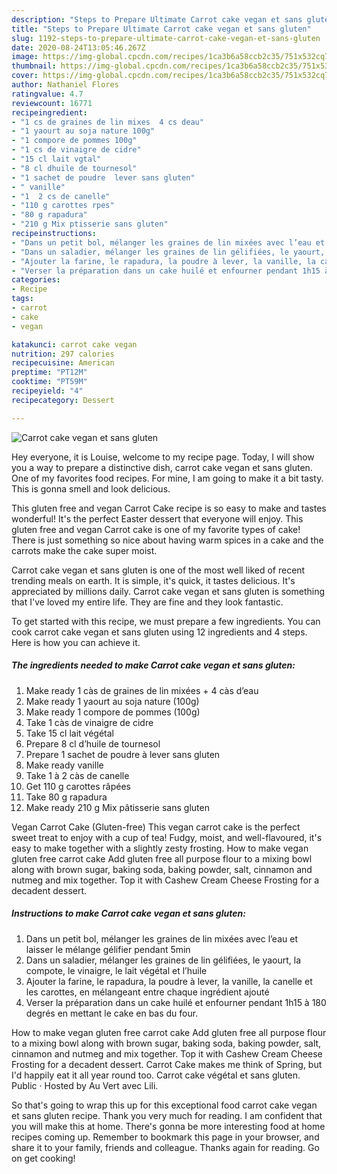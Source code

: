 ```yaml
---
description: "Steps to Prepare Ultimate Carrot cake vegan et sans gluten"
title: "Steps to Prepare Ultimate Carrot cake vegan et sans gluten"
slug: 1192-steps-to-prepare-ultimate-carrot-cake-vegan-et-sans-gluten
date: 2020-08-24T13:05:46.267Z
image: https://img-global.cpcdn.com/recipes/1ca3b6a58ccb2c35/751x532cq70/carrot-cake-vegan-et-sans-gluten-photo-principale-de-la-recette.jpg
thumbnail: https://img-global.cpcdn.com/recipes/1ca3b6a58ccb2c35/751x532cq70/carrot-cake-vegan-et-sans-gluten-photo-principale-de-la-recette.jpg
cover: https://img-global.cpcdn.com/recipes/1ca3b6a58ccb2c35/751x532cq70/carrot-cake-vegan-et-sans-gluten-photo-principale-de-la-recette.jpg
author: Nathaniel Flores
ratingvalue: 4.7
reviewcount: 16771
recipeingredient:
- "1 cs de graines de lin mixes  4 cs deau"
- "1 yaourt au soja nature 100g"
- "1 compore de pommes 100g"
- "1 cs de vinaigre de cidre"
- "15 cl lait vgtal"
- "8 cl dhuile de tournesol"
- "1 sachet de poudre  lever sans gluten"
- " vanille"
- "1  2 cs de canelle"
- "110 g carottes rpes"
- "80 g rapadura"
- "210 g Mix ptisserie sans gluten"
recipeinstructions:
- "Dans un petit bol, mélanger les graines de lin mixées avec l’eau et laisser le mélange gélifier pendant 5min"
- "Dans un saladier, mélanger les graines de lin gélifiées, le yaourt, la compote, le vinaigre, le lait végétal et l’huile"
- "Ajouter la farine, le rapadura, la poudre à lever, la vanille, la canelle et les carottes, en mélangeant entre chaque ingrédient ajouté"
- "Verser la préparation dans un cake huilé et enfourner pendant 1h15 à 180 degrés en mettant le cake en bas du four."
categories:
- Recipe
tags:
- carrot
- cake
- vegan

katakunci: carrot cake vegan 
nutrition: 297 calories
recipecuisine: American
preptime: "PT12M"
cooktime: "PT59M"
recipeyield: "4"
recipecategory: Dessert

---
```



![Carrot cake vegan et sans gluten](https://img-global.cpcdn.com/recipes/1ca3b6a58ccb2c35/751x532cq70/carrot-cake-vegan-et-sans-gluten-photo-principale-de-la-recette.jpg)

Hey everyone, it is Louise, welcome to my recipe page. Today, I will show you a way to prepare a distinctive dish, carrot cake vegan et sans gluten. One of my favorites food recipes. For mine, I am going to make it a bit tasty. This is gonna smell and look delicious.

This gluten free and vegan Carrot Cake recipe is so easy to make and tastes wonderful! It&#39;s the perfect Easter dessert that everyone will enjoy. This gluten free and vegan Carrot cake is one of my favorite types of cake! There is just something so nice about having warm spices in a cake and the carrots make the cake super moist.

Carrot cake vegan et sans gluten is one of the most well liked of recent trending meals on earth. It is simple, it's quick, it tastes delicious. It's appreciated by millions daily. Carrot cake vegan et sans gluten is something that I've loved my entire life. They are fine and they look fantastic.


To get started with this recipe, we must prepare a few ingredients. You can cook carrot cake vegan et sans gluten using 12 ingredients and 4 steps. Here is how you can achieve it.

<!--inarticleads1-->

##### The ingredients needed to make Carrot cake vegan et sans gluten:

1. Make ready 1 càs de graines de lin mixées + 4 càs d’eau
1. Make ready 1 yaourt au soja nature (100g)
1. Make ready 1 compore de pommes (100g)
1. Take 1 càs de vinaigre de cidre
1. Take 15 cl lait végétal
1. Prepare 8 cl d’huile de tournesol
1. Prepare 1 sachet de poudre à lever sans gluten
1. Make ready  vanille
1. Take 1 à 2 càs de canelle
1. Get 110 g carottes râpées
1. Take 80 g rapadura
1. Make ready 210 g Mix pâtisserie sans gluten


Vegan Carrot Cake (Gluten-free) This vegan carrot cake is the perfect sweet treat to enjoy with a cup of tea! Fudgy, moist, and well-flavoured, it&#39;s easy to make together with a slightly zesty frosting. How to make vegan gluten free carrot cake Add gluten free all purpose flour to a mixing bowl along with brown sugar, baking soda, baking powder, salt, cinnamon and nutmeg and mix together. Top it with Cashew Cream Cheese Frosting for a decadent dessert. 

<!--inarticleads2-->

##### Instructions to make Carrot cake vegan et sans gluten:

1. Dans un petit bol, mélanger les graines de lin mixées avec l’eau et laisser le mélange gélifier pendant 5min
1. Dans un saladier, mélanger les graines de lin gélifiées, le yaourt, la compote, le vinaigre, le lait végétal et l’huile
1. Ajouter la farine, le rapadura, la poudre à lever, la vanille, la canelle et les carottes, en mélangeant entre chaque ingrédient ajouté
1. Verser la préparation dans un cake huilé et enfourner pendant 1h15 à 180 degrés en mettant le cake en bas du four.


How to make vegan gluten free carrot cake Add gluten free all purpose flour to a mixing bowl along with brown sugar, baking soda, baking powder, salt, cinnamon and nutmeg and mix together. Top it with Cashew Cream Cheese Frosting for a decadent dessert. Carrot Cake makes me think of Spring, but I&#39;d happily eat it all year round too. Carrot cake végétal et sans gluten. Public · Hosted by Au Vert avec Lili. 

So that's going to wrap this up for this exceptional food carrot cake vegan et sans gluten recipe. Thank you very much for reading. I am confident that you will make this at home. There's gonna be more interesting food at home recipes coming up. Remember to bookmark this page in your browser, and share it to your family, friends and colleague. Thanks again for reading. Go on get cooking!
